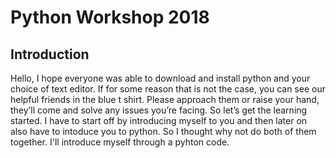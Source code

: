 # Python Workshop 2018

## Introduction


Hello, I hope everyone was able to download and install python and your choice of text editor. If for some reason that is not the case, you can see our helpful friends in the blue t shirt. Please approach them or raise your hand, they’ll come and solve any issues you’re facing. So let’s get the learning started. I have to start off by introducing myself to you and then later on also have to intoduce you to python. So I thought why not do both of them together. I'll introduce myself through a pyhton code.
